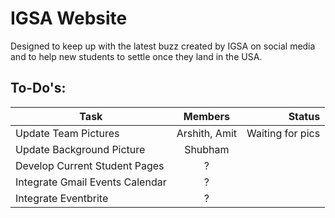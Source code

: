 # IGSA Website

Designed to keep up with the latest buzz created by IGSA on social media and to help new students to settle once they land in the USA.

## To-Do's:

|Task |Members| Status|
|---- |:-----:|------:|
|Update Team Pictures|Arshith, Amit | Waiting for pics|
|Update Background Picture | Shubham | |
|Develop Current Student Pages | ?| |
|Integrate Gmail Events Calendar | ?| |
|Integrate Eventbrite | ?| |




